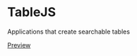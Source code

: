 # TableJS
Applications that create searchable tables

[Preview](https://devkimson.github.io/TableJS/)
